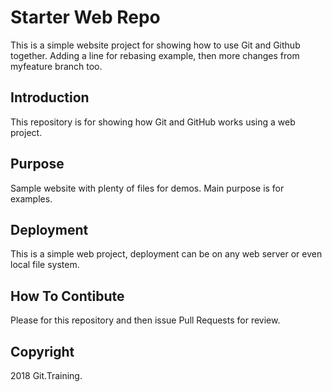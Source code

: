 # Starter Web Repo

This is a simple website project for showing how to use Git and Github together. Adding a line for rebasing example, then more changes from myfeature branch too.

## Introduction

This repository is for showing how Git and GitHub works using a web project.

## Purpose

Sample website with plenty of files for demos. Main purpose is for examples.

## Deployment

This is a simple web project, deployment can be on any web server or even local file system.

## How To Contibute

Please for this repository and then issue Pull Requests for review.

## Copyright

2018 Git.Training.
